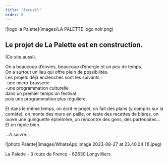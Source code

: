 ```yaml
---
title: "Accueil"
order: 0
---
```

![logo la Palette](images/LA PALETTE logo noir.png)


## Le projet de La Palette est en construction.  
(Ce site aussi). 

On a beaucoup d’envies, beaucoup d’énergie et un peu de temps.  
On a surtout un lieu qui offre plein de possibilités.  
Les projets déjà enclenchés sont les suivants :   
-une micro-brasserie  
-une programmation culturelle  
dans un premier temps un festival  
puis une programmation plus régulière.  

Et dans le même temps, on écrit le projet, on fait des plans (y compris sur la comète), on monte des murs en paille, on teste des recettes de bières, on ouvre une guinguette éphémère, on rencontre des gens, des partenaires…
Et on rigole bien.

…A suivre…

![photo Palette](images/WhatsApp Image 2023-08-27 at 23.40.04 (1).jpeg) 


La Palette - 3 route de Frencq - 62630 Longvilliers 